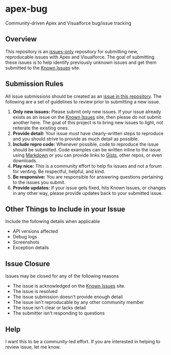 apex-bug
========

Community-driven Apex and Visualforce bug/issue tracking

## Overview

This repository is an [issues-only](https://github.com/kevinohara80/apex-bug/issues) repository for submitting new, reproducable issues with Apex and Visualforce. The goal of submitting these issues is to help identify previously unknown issues and get them submitted to the [Known Issues](https://success.salesforce.com/issues_index) site.

## Submission Rules

All issue submissions should be created as an [issue in this repository](https://github.com/kevinohara80/apex-bug/issues). The following are a set of guidelines to review prior to submitting a new issue.

1. **Only new issues:** Please submit only new issues. If your issue already exists as an issue on the [Known Issues](https://success.salesforce.com/issues_index) site, then please do not submit another here. The goal of this project is to bring new issues to light, not reiterate the existing ones.
2. **Provide detail:** Your issue must have clearly-written steps to reproduce and you should strive to provide as much detail as possible.
3. **Include repro code:** Whenever possible, code to reproduce the issue should be submitted. Code examples can be written inline to the issue using [Markdown](https://help.github.com/articles/github-flavored-markdown) or you can provide links to [Gists](https://gist.github.com/), other repos, or even downloads.
4. **Play nice:** This is a community effort to help fix issues and not a forum for venting. Be respectful, helpful, and kind.
5. **Be responsive:** You are responsible for answering questions pertaining to the issues you submit.
6. **Provide updates:** If your issue gets fixed, hits Known Issues, or changes in any other way, please provide updates back to your submitted issue.

## Other Things to Include in your Issue

Include the following details when applicable

* API versions affected
* Debug logs
* Screenshots
* Exception details

## Issue Closure

Issues may be closed for any of the following reasons

* The issue is acknowledged on the [Known Issues](https://success.salesforce.com/issues_index) site.
* The issue is resolved
* The issue submission doesn't provide enough detail
* The issue isn't reproducable by any other community member
* The issue isn't clear or lacks detail
* The submitter isn't responding to questions

## Help

I want this to be a community-led effort. If you are interested in helping to review issue, let me know.
